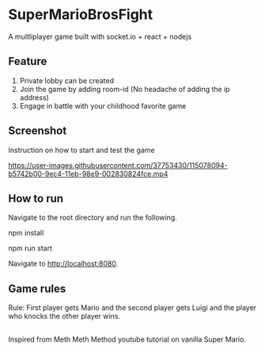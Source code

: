 # SuperMarioBrosFight

A multliplayer game built with socket.io + react + nodejs

## Feature

1) Private lobby can be created
2) Join the game by adding room-id (No headache of adding the ip address)
3) Engage in battle with your childhood favorite game

## Screenshot


Instruction on how to start and test the game

https://user-images.githubusercontent.com/37753430/115078094-b5742b00-9ec4-11eb-98e9-002830824fce.mp4


## How to run

Navigate to the root directory and run the following.

npm install

npm run start

Navigate to <http://localhost:8080>.

## Game rules

Rule: First player gets Mario and the second player gets Luigi and the player who knocks the other player wins.



##



Inspired from Meth Meth Method youtube tutorial on vanilla Super Mario.
